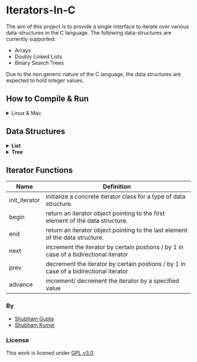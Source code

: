 # Iterators-In-C
The aim of this project is to provide a single interface to iterate over various data-structures in the C language. The following data-structures are currently supported:
- Arrays
- Doubly Linked Lists 
- Binary Search Trees 


Due to the non generic nature of the C language, the data structures are expected to hold integer values. 
## How to Compile & Run
<details>
  <summary> Linux & Mac </summary>
  
  ```shell
  git clone https://github.com/IamShubhamGupto/Iterators-In-C.git
  cd Iterators-In-C
  make -f makefile.mk clientfile=<ENTER PATH TO CLIENT FILE NAME HERE>
  ./bin/a.out
  ```  

  <b>EXAMPLE </b>
  
  ```shell
  make -f makefile.mk clientfile=examples/client1.cpp
  ./bin/a.out
  ```
  #### Clean Up
  In order to clean the generated files, run ```make -f makefile.mk clean```.
</details>  

## Data Structures
<details>
  <summary> <b>List </b></summary>
  
  #### Node Members
  | <b> Name        </b>          | <b> Definition </b>                               |
  | -------------                 | -------------                                     |
  | value_                        | stores an integer value.                  |
  | next_                         | stores pointer to next node.         |
  | prev_                         | stores pointer to previous node.            |
  
  #### List Members
  | <b> Name        </b>          | <b> Definition </b>                               |
  | -------------                 | -------------                                     |
  | head_                         | stores pointer to the first node in the list.     |
  | tail_                         | stores pointer to the last node in the list        |
  
  #### List Functions
  | <b> Name        </b>          | <b> Definition </b>                               |
  | -------------                 | -------------                                     |
  | init_list                     | allocate space to list instance.                   |
  | init_node                     | allocate space and initialize value of list node.         |
  | push_front                    | insert node at beginning of the list .            |
  | push_back                     | insert node at end of list.         |
  | insert                        | insert node at a specificed postion in the list. |
  | pop_back                      | delete node from end of the list.          |
  | pop_front                     | delete node from beginning of the list. |
  | erase                         | delete node from a specified postion in the list. |
  | display_list                  | visually display the list. |
  
  
</details>

<details>
  <summary><b> Tree </b> </summary>
  
  #### Node Members
  | <b> Name        </b>          | <b> Definition </b>                               |
  | -------------                 | -------------                                     |
  | value_                        | stores an integer value.                  |
  | left_                         | stores pointer to the left child node.         |
  | right_                        | stores pointer to the right child node.            |
  | parent_                       | stores pointer to the parent node.            |
  
  #### Tree Members
  | <b> Name        </b>          | <b> Definition </b>                               |
  | -------------                 | -------------                                     |
  | root_                         | stores pointer to the root node of the tree     |
  
  #### Tree Functions
  | <b> Name        </b>          | <b> Definition </b>                               |
  | -------------                 | -------------                                     |
  | init_tree                     | allocate space to tree instance.                   |
  | init_node                     | allocate space and initialize value of tree node.         |
  | insert                        | insert node into the tree. |
  | find                          | search for an element in the list|
  | erase                         | delete specified value from a tree |
  | print_tree                    | visually display the tree. |
  | print_in_order                | helper function utilized by print_tree |
  | is_empty                      | returns 0 or 1 based on if the tree is empty or not |
  | get_leftmost_leaf             | returns the leftmost child node from the specified node |
  | get_rightmost_leaf            | returns the rightmost child node from the specified node |
  | in_order_successor            | returns the in-order-successor from the specified node|
  | in_order_predecessor          | returns the in-order-predeccessor from the specified node|  
</details>

## Iterator Functions
  | <b> Name        </b>          | <b> Definition </b>                               |
  | -------------                 | -------------                                     |
  | init_iterator                 | initialize a concrete iterator class for a type of data structure.        |
  | begin                         | return an iterator object pointing to the first element of the data structure.         |
  | end                           | return an iterator object pointing to the last element of the data structure.          |
  | next                          | increment the iterator by certain postions / by 1 in case of a bidirectional iterator          |
  | prev                          | decrement the iterator by certain postions  / by 1 in case of a bidirectional iterator         |
  | advance                       | increment/ decrement the iterator by a specified value                                  |

### By
- [Shubham Gupta](https://github.com/IamShubhamGupto)
- [Shubham Kumar](https://github.com/shubham2k)

### License
This work is licened under [GPL v3.0](LICENSE).
